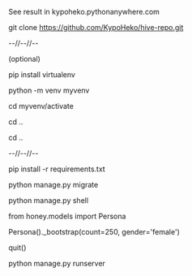 See result in kypoheko.pythonanywhere.com

git clone https://github.com/KypoHeko/hive-repo.git

--//--//--

(optional)

pip install virtualenv

python -m venv myvenv

cd myvenv/activate

cd ..

cd ..

--//--//--

pip install -r requirements.txt

python manage.py migrate

python manage.py shell

from honey.models import Persona

Persona()._bootstrap(count=250, gender='female')

quit()

python manage.py runserver
